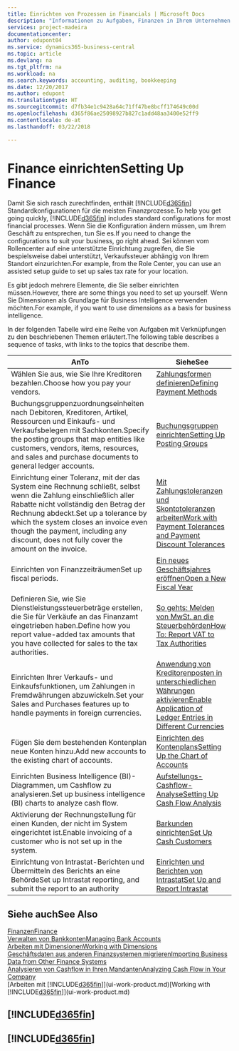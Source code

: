 ```yaml
---
title: Einrichten von Prozessen in Financials | Microsoft Docs
description: "Informationen zu Aufgaben, Finanzen in Ihrem Unternehmen einzurichten, um Ihrer Buchhaltung, oder Buchhaltungsanforderungen Prüfungen zu entsprechen."
services: project-madeira
documentationcenter: 
author: edupont04
ms.service: dynamics365-business-central
ms.topic: article
ms.devlang: na
ms.tgt_pltfrm: na
ms.workload: na
ms.search.keywords: accounting, auditing, bookkeeping
ms.date: 12/20/2017
ms.author: edupont
ms.translationtype: HT
ms.sourcegitcommit: d7fb34e1c9428a64c71ff47be8bcff174649c00d
ms.openlocfilehash: d365f86ae25098927b827c1add48aa3400e52ff9
ms.contentlocale: de-at
ms.lasthandoff: 03/22/2018

---
```

# <a name="setting-up-finance"></a><span data-ttu-id="b3e20-103">Finance einrichten</span><span class="sxs-lookup"><span data-stu-id="b3e20-103">Setting Up Finance</span></span>
<span data-ttu-id="b3e20-104">Damit Sie sich rasch zurechtfinden, enthält [!INCLUDE[d365fin](includes/d365fin_md.md)]  Standardkonfigurationen für die meisten Finanzprozesse.</span><span class="sxs-lookup"><span data-stu-id="b3e20-104">To help you get going quickly, [!INCLUDE[d365fin](includes/d365fin_md.md)] includes standard configurations for most financial processes.</span></span> <span data-ttu-id="b3e20-105">Wenn Sie die Konfiguration ändern müssen, um Ihrem Geschäft zu entsprechen, tun Sie es.</span><span class="sxs-lookup"><span data-stu-id="b3e20-105">If you need to change the configurations to suit your business, go right ahead.</span></span> <span data-ttu-id="b3e20-106">Sei können vom Rollencenter auf eine unterstützte Einrichtung zugreifen, die Sie bespielsweise dabei unterstützt, Verkaufssteuer abhängig von Ihrem Standort einzurichten.</span><span class="sxs-lookup"><span data-stu-id="b3e20-106">For example, from the Role Center, you can use an assisted setup guide to set up sales tax rate for your location.</span></span>  

<span data-ttu-id="b3e20-107">Es gibt jedoch mehrere Elemente, die Sie selber einrichten müssen.</span><span class="sxs-lookup"><span data-stu-id="b3e20-107">However, there are some things you need to set up yourself.</span></span> <span data-ttu-id="b3e20-108">Wenn Sie Dimensionen als Grundlage für Business Intelligence verwenden möchten.</span><span class="sxs-lookup"><span data-stu-id="b3e20-108">For example, if you want to use dimensions as a basis for business intelligence.</span></span>  

<span data-ttu-id="b3e20-109">In der folgenden Tabelle wird eine Reihe von Aufgaben mit Verknüpfungen zu den beschriebenen Themen erläutert.</span><span class="sxs-lookup"><span data-stu-id="b3e20-109">The following table describes a sequence of tasks, with links to the topics that describe them.</span></span>

| <span data-ttu-id="b3e20-110">An</span><span class="sxs-lookup"><span data-stu-id="b3e20-110">To</span></span> | <span data-ttu-id="b3e20-111">Siehe</span><span class="sxs-lookup"><span data-stu-id="b3e20-111">See</span></span> |
| --- | --- |
| <span data-ttu-id="b3e20-112">Wählen Sie aus, wie Sie Ihre Kreditoren bezahlen.</span><span class="sxs-lookup"><span data-stu-id="b3e20-112">Choose how you pay your vendors.</span></span> |[<span data-ttu-id="b3e20-113">Zahlungsformen definieren</span><span class="sxs-lookup"><span data-stu-id="b3e20-113">Defining Payment Methods</span></span>](finance-payment-methods.md) |
| <span data-ttu-id="b3e20-114">Buchungsgruppenzuordnungseinheiten nach Debitoren, Kreditoren, Artikel, Ressourcen und Einkaufs- und Verkaufsbelegen mit Sachkonten.</span><span class="sxs-lookup"><span data-stu-id="b3e20-114">Specify the posting groups that map entities like customers, vendors, items, resources, and sales and purchase documents to general ledger accounts.</span></span> |[<span data-ttu-id="b3e20-115">Buchungsgruppen einrichten</span><span class="sxs-lookup"><span data-stu-id="b3e20-115">Setting Up Posting Groups</span></span>](finance-posting-groups.md)|
|<span data-ttu-id="b3e20-116">Einrichtung einer Toleranz, mit der das System eine Rechnung schließt, selbst wenn die Zahlung einschließlich aller Rabatte nicht vollständig den Betrag der Rechnung abdeckt.</span><span class="sxs-lookup"><span data-stu-id="b3e20-116">Set up a tolerance by which the system closes an invoice even though the payment, including any discount, does not fully cover the amount on the invoice.</span></span>|[<span data-ttu-id="b3e20-117">Mit Zahlungstoleranzen und Skontotoleranzen arbeiten</span><span class="sxs-lookup"><span data-stu-id="b3e20-117">Work with Payment Tolerances and Payment Discount Tolerances</span></span>](finance-payment-tolerance-and-payment-discount-tolerance.md)|
| <span data-ttu-id="b3e20-118">Einrichten von Finanzzeiträumen</span><span class="sxs-lookup"><span data-stu-id="b3e20-118">Set up fiscal periods.</span></span> |[<span data-ttu-id="b3e20-119">Ein neues Geschäftsjahres eröffnen</span><span class="sxs-lookup"><span data-stu-id="b3e20-119">Open a New Fiscal Year</span></span>](finance-how-open-new-fiscal-year.md) |
| <span data-ttu-id="b3e20-120">Definieren Sie, wie Sie Dienstleistungssteuerbeträge erstellen, die Sie für Verkäufe an das Finanzamt eingetrieben haben.</span><span class="sxs-lookup"><span data-stu-id="b3e20-120">Define how you report value-added tax amounts that you have collected for sales to the tax authorities.</span></span> |[<span data-ttu-id="b3e20-121">So gehts: Melden von MwSt. an die Steuerbehörden</span><span class="sxs-lookup"><span data-stu-id="b3e20-121">How To: Report VAT to Tax Authorities</span></span>](finance-how-report-vat.md)|
| <span data-ttu-id="b3e20-122">Einrichten Ihrer Verkaufs- und Einkaufsfunktionen, um Zahlungen in Fremdwährungen abzuwickeln.</span><span class="sxs-lookup"><span data-stu-id="b3e20-122">Set your Sales and Purchases features up to handle payments in foreign currencies.</span></span>|[<span data-ttu-id="b3e20-123">Anwendung von Kreditorenposten in unterschiedlichen Währungen aktivieren</span><span class="sxs-lookup"><span data-stu-id="b3e20-123">Enable Application of Ledger Entries in Different Currencies</span></span>](finance-how-enable-application-ledger-entries-different-currencies.md)
| <span data-ttu-id="b3e20-124">Fügen Sie dem bestehenden Kontenplan neue Konten hinzu.</span><span class="sxs-lookup"><span data-stu-id="b3e20-124">Add new accounts to the existing chart of accounts.</span></span> |[<span data-ttu-id="b3e20-125">Einrichten des Kontenplans</span><span class="sxs-lookup"><span data-stu-id="b3e20-125">Setting Up the Chart of Accounts</span></span>](finance-setup-chart-accounts.md) |
| <span data-ttu-id="b3e20-126">Einrichten Business Intelligence (BI)- Diagrammen, um Cashflow zu analysieren.</span><span class="sxs-lookup"><span data-stu-id="b3e20-126">Set up business intelligence (BI) charts to analyze cash flow.</span></span> |[<span data-ttu-id="b3e20-127">Aufstellungs-Cashflow-Analyse</span><span class="sxs-lookup"><span data-stu-id="b3e20-127">Setting Up Cash Flow Analysis</span></span>](finance-setup-cash-flow-analyses.md) |
|<span data-ttu-id="b3e20-128">Aktivierung der Rechnungstellung für einen Kunden, der nicht im System eingerichtet ist.</span><span class="sxs-lookup"><span data-stu-id="b3e20-128">Enable invoicing of a customer who is not set up in the system.</span></span>|[<span data-ttu-id="b3e20-129">Barkunden einrichten</span><span class="sxs-lookup"><span data-stu-id="b3e20-129">Set Up Cash Customers</span></span>](finance-how-to-set-up-cash-customers.md)|
| <span data-ttu-id="b3e20-130">Einrichtung von Intrastat-Berichten und Übermitteln des Berichts an eine Behörde</span><span class="sxs-lookup"><span data-stu-id="b3e20-130">Set up Intrastat reporting, and submit the report to an authority</span></span> | [<span data-ttu-id="b3e20-131">Einrichten und Berichten von Intrastat</span><span class="sxs-lookup"><span data-stu-id="b3e20-131">Set Up and Report Intrastat</span></span>](finance-how-setup-report-intrastat.md)|

## <a name="see-also"></a><span data-ttu-id="b3e20-132">Siehe auch</span><span class="sxs-lookup"><span data-stu-id="b3e20-132">See Also</span></span>
[<span data-ttu-id="b3e20-133">Finanzen</span><span class="sxs-lookup"><span data-stu-id="b3e20-133">Finance</span></span>](finance.md)  
[<span data-ttu-id="b3e20-134">Verwalten von Bankkonten</span><span class="sxs-lookup"><span data-stu-id="b3e20-134">Managing Bank Accounts</span></span>](bank-manage-bank-accounts.md)  
[<span data-ttu-id="b3e20-135">Arbeiten mit Dimensionen</span><span class="sxs-lookup"><span data-stu-id="b3e20-135">Working with Dimensions</span></span>](finance-dimensions.md)  
[<span data-ttu-id="b3e20-136">Geschäftsdaten aus anderen Finanzsystemen migrieren</span><span class="sxs-lookup"><span data-stu-id="b3e20-136">Importing Business Data from Other Finance Systems</span></span>](upload-data.md)  
[<span data-ttu-id="b3e20-137">Analysieren von Cashflow in Ihren Mandanten</span><span class="sxs-lookup"><span data-stu-id="b3e20-137">Analyzing Cash Flow in Your Company</span></span>](finance-analyze-cash-flow.md)  
<span data-ttu-id="b3e20-138">[Arbeiten mit [!INCLUDE[d365fin](includes/d365fin_md.md)]](ui-work-product.md)</span><span class="sxs-lookup"><span data-stu-id="b3e20-138">[Working with [!INCLUDE[d365fin](includes/d365fin_md.md)]](ui-work-product.md)</span></span>  

## [!INCLUDE[d365fin](includes/free_trial_md.md)]  
## [!INCLUDE[d365fin](includes/training_link_md.md)]

